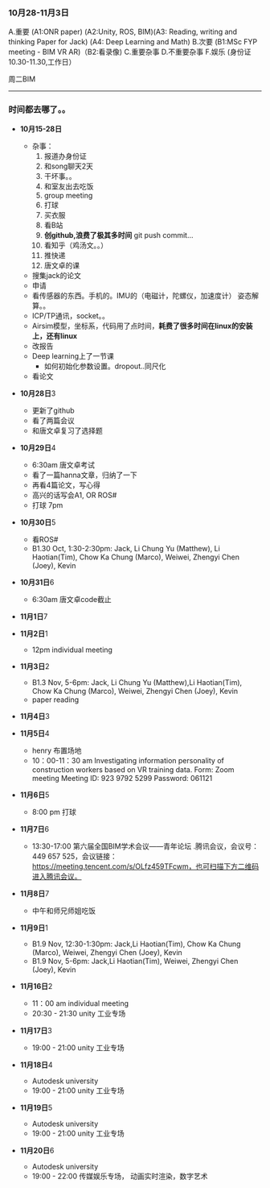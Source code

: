 ### 10月28-11月3日
A.重要 (A1:ONR paper) (A2:Unity, ROS, BIM)(A3: Reading, writing and thinking Paper for Jack) (A4: Deep Learning and Math) 
B.次要 (B1:MSc FYP meeting - BIM VR AR)（B2:看录像)
C.重要杂事
D.不重要杂事
F.娱乐 (身份证10.30-11.30,工作日）

周二BIM
*****************************
### 时间都去哪了。。
* **10月15-28日**
  - 杂事：
    1. 报道办身份证
    2. 和song聊天2天
    3. 干坏事。。
    4. 和室友出去吃饭
    5. group meeting
    6. 打球
    7. 买衣服
    8. 看B站
    9. **创github,浪费了极其多时间** git push commit...
    10. 看知乎（鸡汤文。。）
    11. 推快递
    12. 唐文卓的课
  - 搜集jack的论文
  - 申请
  - 看传感器的东西。手机的。IMU的（电磁计，陀螺仪，加速度计） 姿态解算。。
  - ICP/TP通讯，socket。。
  - Airsim模型，坐标系，代码用了点时间，**耗费了很多时间在linux的安装上，还有linux**
  - 改报告
  - Deep learning上了一节课
    - 如何初始化参数设置。dropout..同尺化
  - 看论文
* **10月28日**3
  - 更新了github
  - 看了两篇会议
  - 和唐文卓复习了选择题
  
* **10月29日**4
  - 6:30am 唐文卓考试
  - 看了一篇hanna文章，归纳了一下
  - 再看4篇论文，写心得
  - 高兴的话写会A1, OR ROS#
  - 打球 7pm
* **10月30日**5
  - 看ROS#
  - B1.30 Oct, 1:30-2:30pm: Jack, Li Chung Yu (Matthew), Li Haotian(Tim), Chow Ka Chung (Marco), Weiwei, Zhengyi Chen (Joey), Kevin
* **10月31日**6
  - 6:30am 唐文卓code截止
  
* **11月1日**7

* **11月2日**1
  - 12pm individual meeting
* **11月3日**2
  - B1.3 Nov, 5-6pm: Jack, Li Chung Yu (Matthew),Li Haotian(Tim), Chow Ka Chung (Marco), Weiwei, Zhengyi Chen (Joey), Kevin
  - paper reading  
* **11月4日**3
* **11月5日**4
  - henry 布置场地
  - 10：00-11：30 am Investigating information personality of construction workers based on VR training data. Form: Zoom meeting Meeting ID: 923 9792 5299 Password: 061121
* **11月6日**5
  - 8:00 pm 打球
* **11月7日**6
  - 13:30-17:00 第六届全国BIM学术会议——青年论坛
    .腾讯会议，会议号：449 657 525，会议链接：https://meeting.tencent.com/s/OLfz459TFcwm，也可扫描下方二维码进入腾讯会议。
* **11月8日**7
  - 中午和师兄师姐吃饭
* **11月9日**1
  - B1.9 Nov, 12:30-1:30pm: Jack,Li Haotian(Tim), Chow Ka Chung (Marco), Weiwei, Zhengyi Chen (Joey), Kevin
  - B1.9 Nov, 5-6pm: Jack,Li Haotian(Tim), Weiwei, Zhengyi Chen (Joey), Kevin
* **11月16日**2
  - 11：00 am individual meeting
  - 20:30 - 21:30 unity 工业专场
* **11月17日**3
  - 19:00 - 21:00 unity 工业专场
* **11月18日**4
  - Autodesk university
  - 19:00 - 21:00 unity 工业专场
* **11月19日**5
  - Autodesk university
  - 19:00 - 21:00 unity 工业专场
* **11月20日**6
  - Autodesk university
  - 19:00 - 22:00 传媒娱乐专场， 动画实时渲染，数字艺术
